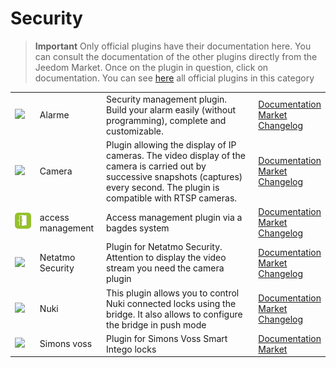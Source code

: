 
# Security


>**Important**
>Only official plugins have their documentation here. You can consult the documentation of the other plugins directly from the Jeedom Market. Once on the plugin in question, click on documentation.
>You can see [here](https://market.jeedom.com/index.php?v=d&p=market&type=plugin&categorie=security) all official plugins in this category


| | | | |
|--- | --- | --- | ---|
|<img src="alarm/alarm_icon.png" class="pluginLogo" width="100" />|Alarme|Security management plugin. Build your alarm easily (without programming), complete and customizable.|[Documentation](alarm/index.md)<br/>[Market](https://market.jeedom.com/index.php?v=d&p=market_display&id=26)<br/>[Changelog](alarm/changelog.md)|
|<img src="camera/camera_icon.png" class="pluginLogo" width="100" />|Camera|Plugin allowing the display of IP cameras. The video display of the camera is carried out by successive snapshots (captures) every second. The plugin is compatible with RTSP cameras.|[Documentation](camera/index.md)<br/>[Market](https://market.jeedom.com/index.php?v=d&p=market_display&id=70)<br/>[Changelog](camera/changelog.md)|
|<img src="gestAccess/gestAccess_icon.png" class="pluginLogo" width="100" />|access management|Access management plugin via a bagdes system|[Documentation](gestAccess/index.md)<br/>[Market](https://market.jeedom.com/index.php?v=d&p=market_display&id=3686)<br/>[Changelog](gestAccess/changelog.md)|
|<img src="netatmoWelcome/netatmoWelcome_icon.png" class="pluginLogo" width="100" />|Netatmo Security|Plugin for Netatmo Security. Attention to display the video stream you need the camera plugin|[Documentation](netatmoWelcome/index.md)<br/>[Market](https://market.jeedom.com/index.php?v=d&p=market_display&id=1967)<br/>[Changelog](netatmoWelcome/changelog.md)|
|<img src="nuki/nuki_icon.png" class="pluginLogo" width="100" />|Nuki|This plugin allows you to control Nuki connected locks using the bridge. It also allows to configure the bridge in push mode|[Documentation](nuki/index.md)<br/>[Market](https://market.jeedom.com/index.php?v=d&p=market_display&id=2819)<br/>[Changelog](nuki/changelog.md)|
|<img src="simonsvoss/simonsvoss_icon.png" class="pluginLogo" width="100" />|Simons voss|Plugin for Simons Voss Smart Intego locks|[Documentation](simonsvoss/index.md)<br/>[Market](https://market.jeedom.com/index.php?v=d&p=market_display&id=3906)|
